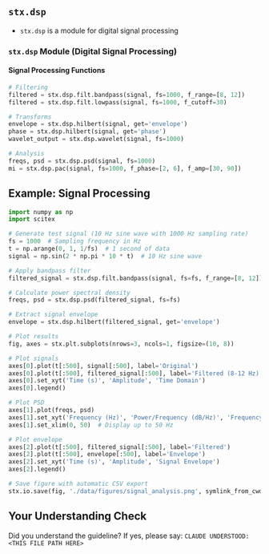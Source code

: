 <!-- ---
!-- Timestamp: 2025-06-14 06:44:09
!-- Author: ywatanabe
!-- File: /home/ywatanabe/.dotfiles/.claude/to_claude/guidelines/python/IMPORTANT-SCITEX-14-dsp-module.md
!-- --- -->

## `stx.dsp`

- `stx.dsp` is a module for digital signal processing

### `stx.dsp` Module (Digital Signal Processing)

#### Signal Processing Functions

```python
# Filtering
filtered = stx.dsp.filt.bandpass(signal, fs=1000, f_range=[8, 12])
filtered = stx.dsp.filt.lowpass(signal, fs=1000, f_cutoff=30)

# Transforms
envelope = stx.dsp.hilbert(signal, get='envelope')
phase = stx.dsp.hilbert(signal, get='phase')
wavelet_output = stx.dsp.wavelet(signal, fs=1000)

# Analysis
freqs, psd = stx.dsp.psd(signal, fs=1000)
mi = stx.dsp.pac(signal, fs=1000, f_phase=[2, 6], f_amp=[30, 90])
```

## Example: Signal Processing

```python
import numpy as np
import scitex

# Generate test signal (10 Hz sine wave with 1000 Hz sampling rate)
fs = 1000  # Sampling frequency in Hz
t = np.arange(0, 1, 1/fs)  # 1 second of data
signal = np.sin(2 * np.pi * 10 * t)  # 10 Hz sine wave

# Apply bandpass filter
filtered_signal = stx.dsp.filt.bandpass(signal, fs=fs, f_range=[8, 12])

# Calculate power spectral density
freqs, psd = stx.dsp.psd(filtered_signal, fs=fs)

# Extract signal envelope
envelope = stx.dsp.hilbert(filtered_signal, get='envelope')

# Plot results
fig, axes = stx.plt.subplots(nrows=3, ncols=1, figsize=(10, 8))

# Plot signals
axes[0].plot(t[:500], signal[:500], label='Original')
axes[0].plot(t[:500], filtered_signal[:500], label='Filtered (8-12 Hz)')
axes[0].set_xyt('Time (s)', 'Amplitude', 'Time Domain')
axes[0].legend()

# Plot PSD
axes[1].plot(freqs, psd)
axes[1].set_xyt('Frequency (Hz)', 'Power/Frequency (dB/Hz)', 'Frequency Domain')
axes[1].set_xlim(0, 50)  # Display up to 50 Hz

# Plot envelope
axes[2].plot(t[:500], filtered_signal[:500], label='Filtered')
axes[2].plot(t[:500], envelope[:500], label='Envelope')
axes[2].set_xyt('Time (s)', 'Amplitude', 'Signal Envelope')
axes[2].legend()

# Save figure with automatic CSV export
stx.io.save(fig, './data/figures/signal_analysis.png', symlink_from_cwd=True)
```

## Your Understanding Check
Did you understand the guideline? If yes, please say:
`CLAUDE UNDERSTOOD: <THIS FILE PATH HERE>`

<!-- EOF -->